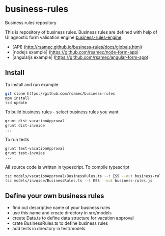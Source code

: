 business-rules
==============

Business rules repository

This is repository of business rules.
Business rules are defined with help of UI agnostic form validation engine [business-rules-engine](https://github.com/rsamec/business-rules-engine).

+ [API] (http://rsamec.github.io/business-rules/docs/globals.html)
+ [nodejs example] (https://github.com/rsamec/node-form-app)
+ [angularjs example] (https://github.com/rsamec/angular-form-app)

## Install

To install and run example

```bash
git clone https://github.com/rsamec/business-rules
npm install
tsd update
```

To build business rules - select business rules you want
```bash
grunt dist-vacationApproval
grunt dist-invoice
...
```


To run tests
```bash
grunt test-vacationApproval
grunt test-invoice
...
```

All source code is written in typescript.
To compile typescript

```bash
tsc models/vacationApproval/BusinessRules.ts --t ES5 --out business-rules.js
tsc models/invoice/BusinessRules.ts --t ES5 --out business-rules.js
```

## Define your own business rules
+ find out descriptive name of your business rules
+ use this name and create directory in src/models
+ create Data.ts to define data structure for vacation approval
+ crate BusinessRules.ts to define business rules
+ add tests in directory in test/models
